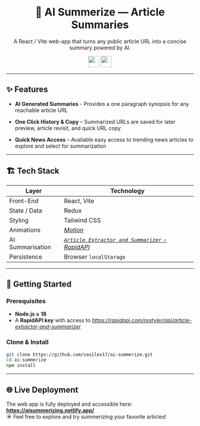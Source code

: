 
<div align="center">
  
<h1>📰 AI Summerize — Article Summaries</h1>
  
<p>A React / Vite web-app that turns any public article URL into a concise summary powered by AI.</p>

<div>
  <img src="https://img.shields.io/badge/Solo-Project-gray?logo=codecrafters&labelColor=cyan" style="height: 30px; width: auto;">
  <a href="https://aisummerizing.netlify.app/" target="_blank">
    <img src="https://img.shields.io/badge/Live%20-%20red?logo=youtubemusic" style="height: 30px; width: auto;">
  </a>
</div>

</div>

---

## ✨ Features
- **AI Generated Summaries** - Provides a one paragraph synopsis for any reachable article URL

- **One Click History & Copy** – Summarized URLs are saved for later preview, article revisit, and quick URL copy

- **Quick News Access** – Available easy access to trending news articles to explore and select for summarization
---

## 🏗️ Tech Stack
| Layer | Technology |
|-------|-------------------|
| Front-End | React, Vite |
| State / Data | Redux |
| Styling | Tailwind CSS |
| Animations | [*Motion*](https://motion.dev/) |
| AI Summarisation |  [*`Article Extractor and Summarizer` - RapidAPI*](https://rapidapi.com/restyler/api/article-extractor-and-summarizer) |
| Persistence | Browser `localStorage` |

---

## 🚀 Getting Started

### Prerequisites
- **Node.js ≥ 18**
- A **RapidAPI key** with access to *<https://rapidapi.com/restyler/api/article-extractor-and-summarizer>*

### Clone & Install
```bash
git clone https://github.com/vasilev17/ai-summerize.git
cd ai-summerize
npm install
```

---
## 🌐 Live Deployment
The web app is fully deployed and accessible here: **<https://aisummerizing.netlify.app/>**  
☀️ Feel free to explore and try summerizing your favorite articles!
